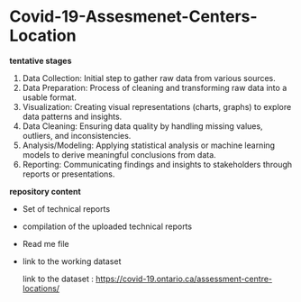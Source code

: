 # Covid-19-Assesmenet-Centers-Location
**tentative stages**
1)	Data Collection: Initial step to gather raw data from various sources.
2)	Data Preparation: Process of cleaning and transforming raw data into a usable format.
3)	Visualization: Creating visual representations (charts, graphs) to explore data patterns and insights.
4)	Data Cleaning: Ensuring data quality by handling missing values, outliers, and inconsistencies.
5)	Analysis/Modeling: Applying statistical analysis or machine learning models to derive meaningful conclusions from data.
6)	Reporting: Communicating findings and insights to stakeholders through reports or presentations.


**repository content**
- Set of technical reports
- compilation of the uploaded technical reports
- Read me file
- link to the working dataset

  link to the dataset : 
https://covid-19.ontario.ca/assessment-centre-locations/


   
